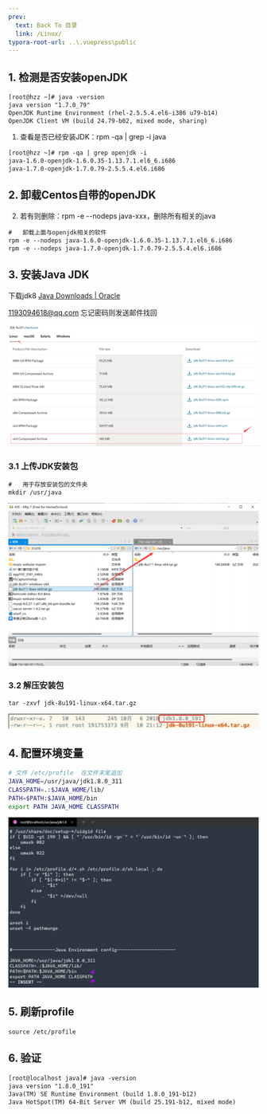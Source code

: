 ```yaml
---
prev:
  text: Back To 目录
  link: /Linux/
typora-root-url: ..\.vuepress\public
---
```




## 1. 检测是否安装openJDK

```shell
[root@hzz ~]# java -version
java version "1.7.0_79"
OpenJDK Runtime Environment (rhel-2.5.5.4.el6-i386 u79-b14)
OpenJDK Client VM (build 24.79-b02, mixed mode, sharing)
```

1.	查看是否已经安装JDK：rpm -qa | grep -i java

```shell
[root@hzz ~]# rpm -qa | grep openjdk -i
java-1.6.0-openjdk-1.6.0.35-1.13.7.1.el6_6.i686
java-1.7.0-openjdk-1.7.0.79-2.5.5.4.el6.i686
```

## 2. 卸载Centos自带的openJDK

2. 若有则删除：rpm -e --nodeps java-xxx，删除所有相关的java

```shell
#	卸载上面与openjdk相关的软件
rpm -e --nodeps java-1.6.0-openjdk-1.6.0.35-1.13.7.1.el6_6.i686
rpm -e --nodeps java-1.7.0-openjdk-1.7.0.79-2.5.5.4.el6.i686
```



## 3. 安装Java JDK

下载jdk8 [Java Downloads | Oracle](https://www.oracle.com/java/technologies/downloads/#java8)

1193094618@qq.com	忘记密码则发送邮件找回

![image-20211029170316228](/images/linux/image-20211029170316228.png)

### 3.1 上传JDK安装包

```shell
#	用于存放安装包的文件夹
mkdir /usr/java
```

![image-20211029171506808](/images/linux/image-20211029171506808.png)

### 3.2 解压安装包

```shell
tar -zxvf jdk-8u191-linux-x64.tar.gz
```

![image-20210312121318695](/images/linux/image-20210312121318695.png)



## 4. 配置环境变量

```sh
# 文件 /etc/profile  在文件末尾追加
JAVA_HOME=/usr/java/jdk1.8.0_311
CLASSPATH=.:$JAVA_HOME/lib/
PATH=$PATH:$JAVA_HOME/bin
export PATH JAVA_HOME CLASSPATH
```

![image-20211029172249433](/images/linux/image-20211029172249433.png)

## 5. 刷新profile

```shell
source /etc/profile
```

## 6. 验证

```shell
[root@localhost java]# java -version
java version "1.8.0_191"
Java(TM) SE Runtime Environment (build 1.8.0_191-b12)
Java HotSpot(TM) 64-Bit Server VM (build 25.191-b12, mixed mode)
```

